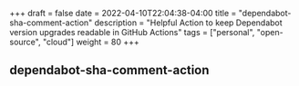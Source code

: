 +++ 
draft = false
date = 2022-04-10T22:04:38-04:00
title = "dependabot-sha-comment-action"
description = "Helpful Action to keep Dependabot version upgrades readable in GitHub Actions"
tags = ["personal", "open-source", "cloud"]
weight = 80
+++

## dependabot-sha-comment-action

